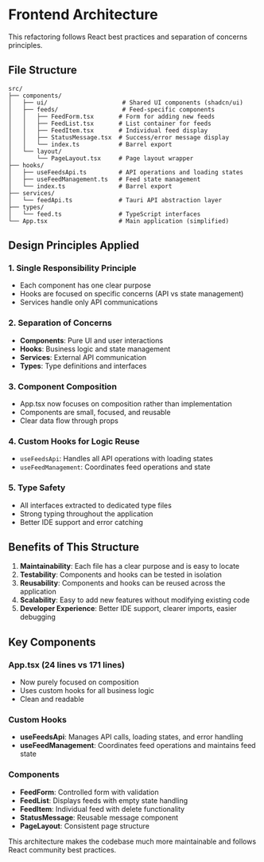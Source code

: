 # Frontend Architecture

This refactoring follows React best practices and separation of concerns principles.

## File Structure

```
src/
├── components/
│   ├── ui/                     # Shared UI components (shadcn/ui)
│   ├── feeds/                  # Feed-specific components
│   │   ├── FeedForm.tsx       # Form for adding new feeds
│   │   ├── FeedList.tsx       # List container for feeds
│   │   ├── FeedItem.tsx       # Individual feed display
│   │   ├── StatusMessage.tsx  # Success/error message display
│   │   └── index.ts           # Barrel export
│   └── layout/
│       └── PageLayout.tsx     # Page layout wrapper
├── hooks/
│   ├── useFeedsApi.ts         # API operations and loading states
│   ├── useFeedManagement.ts   # Feed state management
│   └── index.ts               # Barrel export
├── services/
│   └── feedApi.ts             # Tauri API abstraction layer
├── types/
│   └── feed.ts                # TypeScript interfaces
└── App.tsx                    # Main application (simplified)
```

## Design Principles Applied

### 1. Single Responsibility Principle
- Each component has one clear purpose
- Hooks are focused on specific concerns (API vs state management)
- Services handle only API communications

### 2. Separation of Concerns
- **Components**: Pure UI and user interactions
- **Hooks**: Business logic and state management
- **Services**: External API communication
- **Types**: Type definitions and interfaces

### 3. Component Composition
- App.tsx now focuses on composition rather than implementation
- Components are small, focused, and reusable
- Clear data flow through props

### 4. Custom Hooks for Logic Reuse
- `useFeedsApi`: Handles all API operations with loading states
- `useFeedManagement`: Coordinates feed operations and state

### 5. Type Safety
- All interfaces extracted to dedicated type files
- Strong typing throughout the application
- Better IDE support and error catching

## Benefits of This Structure

1. **Maintainability**: Each file has a clear purpose and is easy to locate
2. **Testability**: Components and hooks can be tested in isolation
3. **Reusability**: Components and hooks can be reused across the application
4. **Scalability**: Easy to add new features without modifying existing code
5. **Developer Experience**: Better IDE support, clearer imports, easier debugging

## Key Components

### App.tsx (24 lines vs 171 lines)
- Now purely focused on composition
- Uses custom hooks for all business logic
- Clean and readable

### Custom Hooks
- **useFeedsApi**: Manages API calls, loading states, and error handling
- **useFeedManagement**: Coordinates feed operations and maintains feed state

### Components
- **FeedForm**: Controlled form with validation
- **FeedList**: Displays feeds with empty state handling
- **FeedItem**: Individual feed with delete functionality
- **StatusMessage**: Reusable message component
- **PageLayout**: Consistent page structure

This architecture makes the codebase much more maintainable and follows React community best practices. 